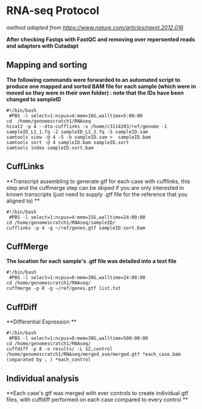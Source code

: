# RNA-seq Protocol

*method adapted from https://www.nature.com/articles/nprot.2012.016*

**After checking Fastqs with FastQC and removing over repersented reads and adaptors with Cutadapt**


## Mapping and sorting

**The following commands were forwarded to an automated script to produce one mapped and sorted BAM file for each sample (which were in moved so they were in their own folder) : 
note that the IDs have been changed to sampleID**

```
#!/bin/bash
 #PBS -l select=1:ncpus=4:mem=16G,walltime=5:00:00
cd  /home/genomescratch1/RNAseq
hisat2 -p 4 --dta-cufflinks -x /home/c3114203/ref/genome -1  sampleID_L1_1.fq -2 sampleID_L1_2.fq -S sampleID.sam 
samtools view -@ 4 -S -b sampleID.sam >  sampleID.bam 
samtools sort -@ 4 sampleID.bam sampleID.sort
samtools index sampleID.sort.bam
```

## CuffLinks

**Transcript assembling to generate gtf for each case with cufflinks, this step and the cuffmerge step can be skiped if you are only interested in known transcripts (just need to supply .gtf file for the reference that you aligned to) **

```
#!/bin/bash
 #PBS -l select=1:ncpus=4:mem=15G,walltime=24:00:00
cd /home/genomescratch1/RNAseq/sampleID/
cufflinks -p 4 -g ~/ref/genes.gtf sampleID.sort.bam
```

## CuffMerge

**The location for each sample's .gtf file was detailed into a text file**

```
#!/bin/bash
 #PBS -l select=1:ncpus=8:mem=30G,walltime=24:00:00
cd /home/genomescratch1/RNAseq/
cuffmerge -p 8 -g ~/ref/genes.gtf list.txt
```

## CuffDiff

**Differential Expression **

```
#!/bin/bash
 #PBS -l select=1:ncpus=8:mem=30G,walltime=500:00:00
cd /home/genomescratch1/RNAseq/
cuffdiff -p 8 -o results/ -L SZ,control /home/genomescratch1/RNAseq/merged_asm/merged.gtf *each_case.bam (separated by , ) *each_control
```

## Individual analysis

**Each case's gtf was merged with ever controls to create individual gtf files, with cuffdiff performed on each case compared to every control **











